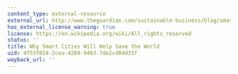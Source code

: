 ```yaml
---
content_type: external-resource
external_url: http://www.theguardian.com/sustainable-business/blog/smart-cities-energy-consumption
has_external_license_warning: true
license: https://en.wikipedia.org/wiki/All_rights_reserved
status: ''
title: Why Smart Cities Will Help Save the World
uid: 4f53f024-2cea-4289-9463-7de2cd04d15f
wayback_url: ''
---
```

